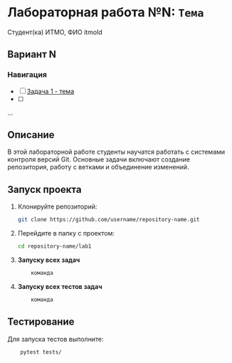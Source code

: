 # Лабораторная работа №N: `Тема`

Студент(ка) ИТМО,  ФИО  itmoId
## Вариант N
### Навигация

- [ ] [Задача 1 - тема ](lab.md)
- [ ]
...

## Описание
В этой лабораторной работе студенты научатся работать с системами контроля версий Git.
Основные задачи включают создание репозитория, 
работу с ветками и объединение изменений.

## Запуск проекта
1. Клонируйте репозиторий:
   ```bash
   git clone https://github.com/username/repository-name.git
   ```
2. Перейдите в папку с проектом:
   ```bash
   cd repository-name/lab1
   ```
3. **Запуску всех задач**
    ```bash
        команда

4. **Запуску всех  тестов задач**
    ```bash
        команда

## Тестирование
Для запуска тестов выполните:
```bash
    pytest tests/
```
